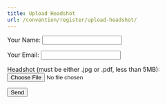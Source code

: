 ```yaml
---
title: Upload Headshot
url: /convention/register/upload-headshot/
---
```

<form name="contact" action="https://formsubmit.co/asleeman@southcarolinatheatre.org" method="POST" enctype="multipart/form-data">
  <p>
    <label>Your Name: <input type="text" name="name" required/></label>
  </p>
  <p>
    <label>Your Email: <input type="email" name="email" required/></label>
  </p>
  <p>
    <label>Headshot (must be either .jpg or .pdf, less than 5MB):</label>
    <input type="file" accept="image/jpeg, application/pdf" name="headshot" id="file" required/>
  </p>
  <input type="hidden" name="_replyto">
  <input type="hidden" name="_subject" value="SCTA Convention 2019: High School Audition Headshot">
  <input type="hidden" name="_next" value="https://www.southcarolinatheatre.org/convention/register/received/">
  <input type="text" name="_honey" style="display:none">
  <input type="hidden" name="_captcha" value="false">
  <input type="hidden" name="_template" value="table">
  <p>
    <button type="submit">Send</button>
  </p>
</form>
